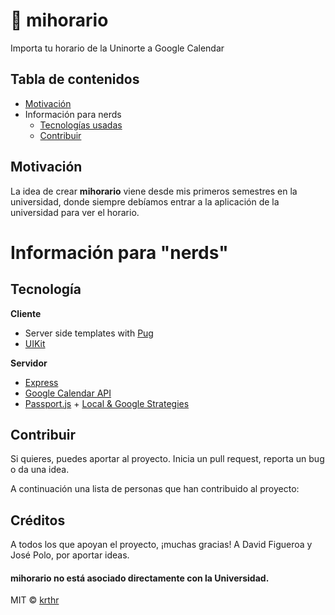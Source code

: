 # 📆 mihorario
Importa tu horario de la Uninorte a Google Calendar

## Tabla de contenidos
- [Motivación](#Motivacion) 
- Información para nerds
  - [Tecnologías usadas](#Tecnología)
  - [Contribuir](#Contribuir)

## Motivación
La idea de crear **mihorario** viene desde mis primeros semestres en la universidad, donde siempre debíamos entrar a la aplicación de la universidad para ver el horario.

# Información para "nerds"
## Tecnología

<b>Cliente</b>
- Server side templates with [Pug](https://pugjs.org/)
- [UIKit](https://getuikit.com/)

<b>Servidor</b>
- [Express](https://expressjs.com/)
- [Google Calendar API]()
- [Passport.js](http://www.passportjs.org/) + [Local & Google Strategies](http://www.passportjs.org/docs/)

## Contribuir
Si quieres, puedes aportar al proyecto. Inicia un pull request, reporta un bug o da una idea.

A continuación una lista de personas que han contribuido al proyecto:

## Créditos
A todos los que apoyan el proyecto, ¡muchas gracias! A David Figueroa y José Polo, por aportar ideas.

#### mihorario no está asociado directamente con la Universidad.

MIT © [krthr](https://github.com/krthr)
